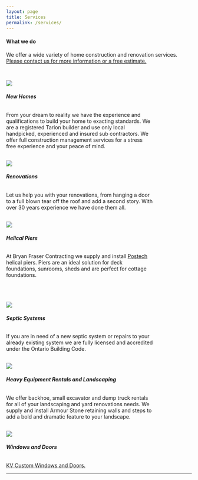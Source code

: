 ```yaml
---
layout: page
title: Services
permalink: /services/
---
```

<div class="container">
<h4> What we do</h4>
<p> We offer a wide variety of home construction and renovation services. <a class="black-text a-line" href="{{ site.baseurl }}/about/index.html">Please contact us for more information or a free estimate.</a></p>
<div class="row" style="margin: auto">
  <div class="col s12 m12 l4" style="max-width: 400px; padding-top: 30px;"><img src="{{ site.baseurl }}/images//services.jpg" class="responsive-img">
  <h6 class="line" style="font-weight: bold;">New Homes</h6>
  From your dream to reality we have the experience and qualifications to build your home to exacting standards. We are a registered Tarion builder and use only local handpicked, experienced and insured sub contractors. We offer full construction management services for a stress free experience and your peace of mind.</div>
  <div class="col s12 m12 l4" style="max-width: 400px; padding-top: 30px;"><img src="{{ site.baseurl }}/images//services.jpg" class="responsive-img">
  <h6 class="line" style="font-weight: bold;">Renovations</h6>
  Let us help you with your renovations, from hanging a door to a full blown tear off the roof and add a second story. With over 30 years experience we have done them all. </div>
  <div class="col s12 m12 l4" style="max-width: 400px; padding-top: 30px;"><img src="{{ site.baseurl }}/images//services.jpg" class="responsive-img">
  <h6 class="line" style="font-weight: bold;">Helical Piers</h6>
  At Bryan Fraser Contracting we supply and install <a class="a-line" href="https://postech-foundations.com/">Postech</a> helical piers. Piers are an ideal solution for deck foundations, sunrooms, sheds and are perfect for cottage foundations.</div>
</div><BR><BR>
<div class="row" style="margin: auto">
  <div class="col s12 m12 l4" style="max-width: 400px; padding-top: 30px;"><img src="{{ site.baseurl }}/images//services.jpg" class="responsive-img">
  <h6 class="line" style="font-weight: bold;">Septic Systems</h6>
  If you are in need of a new septic system or repairs to your already existing system we are fully licensed and accredited under the Ontario Building Code. </div>
  <div class="col s12 m12 l4" style="max-width: 400px; padding-top: 30px;"><img src="{{ site.baseurl }}/images//services.jpg" class="responsive-img">
  <h6 class="line" style="font-weight: bold;">Heavy Equipment Rentals and Landscaping</h6>
  We offer backhoe, small excavator and dump truck rentals for all of your landscaping and yard renovations needs. We supply and install Armour Stone retaining walls and steps to add a bold and dramatic feature to your landscape.</div>
  <div class="col s12 m12 l4" style="max-width: 400px; padding-top: 30px;"><img src="{{ site.baseurl }}/images//services.jpg" class="responsive-img">
  <h6 class="line" style="font-weight: bold;">Windows and Doors</h6>
  <a class="a-line" href="http://kvcustomwd.com/">KV Custom Windows and Doors.</a></div>
</div><hr class="style17">
